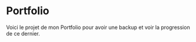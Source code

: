 # Portfolio

Voici le projet de mon Portfolio pour avoir une backup et voir la
progression de ce dernier.
